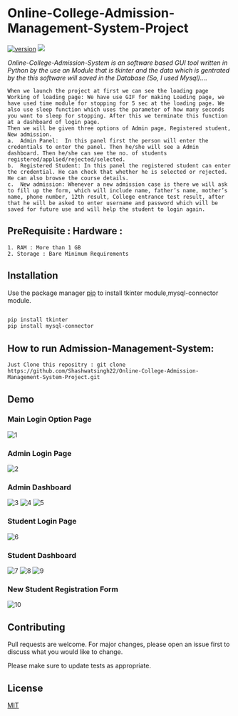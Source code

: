 # Online-College-Admission-Management-System-Project
[![version](https://img.shields.io/badge/version-1.0.1-blue.svg)](https://github.com/Shashwatsingh22/Online-College-Admission-Management-System-Project.git)
<img src="https://img.shields.io/badge/made%20with-python-yellowgreen" />

*Online-College-Admission-System is an software based GUI tool written in Python by the use an Module that is tkinter and the data which is gentrated by the this software will saved in the Database (So, I used Mysql)....* 

```
When we launch the project at first we can see the loading page 
Working of loading page: We have use GIF for making Loading page, we have used time module for stopping for 5 sec at the loading page. We also use sleep function which uses the parameter of how many seconds you want to sleep for stopping. After this we terminate this function at a dashboard of login page.
Then we will be given three options of Admin page, Registered student, New admission.
a.	Admin Panel:  In this panel first the person will enter the credentials to enter the panel. Then he/she will see a Admin dashboard. Then he/she can see the no. of students registered/applied/rejected/selected. 
b.	Registered Student: In this panel the registered student can enter the credential. He can check that whether he is selected or rejected. He can also browse the course details. 
c.	New admission: Whenever a new admission case is there we will ask to fill up the form, which will include name, father’s name, mother’s name, phone number, 12th result, College entrance test result, after that he will be asked to enter username and password which will be saved for future use and will help the student to login again.

```
## PreRequisite : Hardware :
```
1. RAM : More than 1 GB
2. Storage : Bare Minimum Requirements
```

## Installation

Use the package manager [pip](https://pip.pypa.io/en/stable/) to install tkinter module,mysql-connector module. 

```bash

pip install tkinter
pip install mysql-connector

```

## How to run Admission-Management-System: 
``` 
Just Clone this repositry : git clone https://github.com/Shashwatsingh22/Online-College-Admission-Management-System-Project.git

```

## Demo
### Main Login Option Page
![1](https://raw.githubusercontent.com/Shashwatsingh22/Online-College-Admission-Management-System-Project/main/Demo/1.png)
### Admin Login Page
![2](https://raw.githubusercontent.com/Shashwatsingh22/Online-College-Admission-Management-System-Project/main/Demo/ad1.png)
### Admin Dashboard
![3](https://raw.githubusercontent.com/Shashwatsingh22/Online-College-Admission-Management-System-Project/main/Demo/ad2.png)
![4](https://raw.githubusercontent.com/Shashwatsingh22/Online-College-Admission-Management-System-Project/main/Demo/ad3.png)
![5](https://raw.githubusercontent.com/Shashwatsingh22/Online-College-Admission-Management-System-Project/main/Demo/ad4.png)
### Student Login Page
![6](https://raw.githubusercontent.com/Shashwatsingh22/Online-College-Admission-Management-System-Project/main/Demo/st1.png)
### Student Dashboard
![7](https://raw.githubusercontent.com/Shashwatsingh22/Online-College-Admission-Management-System-Project/main/Demo/st2.png)
![8](https://raw.githubusercontent.com/Shashwatsingh22/Online-College-Admission-Management-System-Project/main/Demo/st3.png)
![9](https://raw.githubusercontent.com/Shashwatsingh22/Online-College-Admission-Management-System-Project/main/Demo/st4.png)
### New Student Registration Form
![10](https://raw.githubusercontent.com/Shashwatsingh22/Online-College-Admission-Management-System-Project/main/Demo/5.png)




## Contributing
Pull requests are welcome. For major changes, please open an issue first to discuss what you would like to change.

Please make sure to update tests as appropriate.

## License
[MIT](https://choosealicense.com/licenses/mit/)
